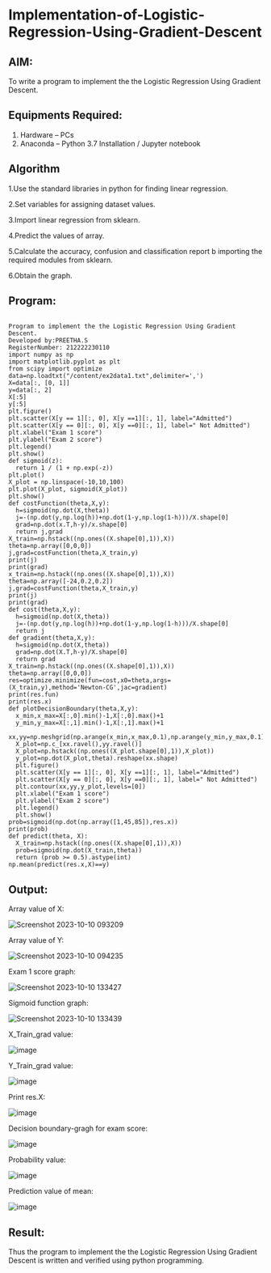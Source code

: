 # Implementation-of-Logistic-Regression-Using-Gradient-Descent

## AIM:
To write a program to implement the the Logistic Regression Using Gradient Descent.

## Equipments Required:
1. Hardware – PCs
2. Anaconda – Python 3.7 Installation / Jupyter notebook

## Algorithm
1.Use the standard libraries in python for finding linear regression.

2.Set variables for assigning dataset values.

3.Import linear regression from sklearn.

4.Predict the values of array.

5.Calculate the accuracy, confusion and classification report b importing the required modules from sklearn.

6.Obtain the graph.
## Program:
```

Program to implement the the Logistic Regression Using Gradient Descent.
Developed by:PREETHA.S 
RegisterNumber: 212222230110 
import numpy as np
import matplotlib.pyplot as plt
from scipy import optimize
data=np.loadtxt("/content/ex2data1.txt",delimiter=',')
X=data[:, [0, 1]]
y=data[:, 2]
X[:5]
y[:5]
plt.figure()
plt.scatter(X[y == 1][:, 0], X[y ==1][:, 1], label="Admitted")
plt.scatter(X[y == 0][:, 0], X[y ==0][:, 1], label=" Not Admitted")
plt.xlabel("Exam 1 score")
plt.ylabel("Exam 2 score")
plt.legend()
plt.show()
def sigmoid(z):
  return 1 / (1 + np.exp(-z))
plt.plot()
X_plot = np.linspace(-10,10,100)
plt.plot(X_plot, sigmoid(X_plot))
plt.show()
def costFunction(theta,X,y):
  h=sigmoid(np.dot(X,theta))
  j=-(np.dot(y,np.log(h))+np.dot(1-y,np.log(1-h)))/X.shape[0]
  grad=np.dot(x.T,h-y)/x.shape[0]
  return j,grad
X_train=np.hstack((np.ones((X.shape[0],1)),X))
theta=np.array([0,0,0])
j,grad=costFunction(theta,X_train,y)
print(j)
print(grad)
x_train=np.hstack((np.ones((X.shape[0],1)),X))
theta=np.array([-24,0.2,0.2])
j,grad=costFunction(theta,X_train,y)
print(j)
print(grad)
def cost(theta,X,y):
  h=sigmoid(np.dot(X,theta))
  j=-(np.dot(y,np.log(h))+np.dot(1-y,np.log(1-h)))/X.shape[0]
  return j
def gradient(theta,X,y):
  h=sigmoid(np.dot(X,theta))
  grad=np.dot(X.T,h-y)/X.shape[0]
  return grad
X_train=np.hstack((np.ones((X.shape[0],1)),X))
theta=np.array([0,0,0])
res=optimize.minimize(fun=cost,x0=theta,args=(X_train,y),method='Newton-CG',jac=gradient)
print(res.fun)
print(res.x)
def plotDecisionBoundary(theta,X,y):
  x_min,x_max=X[:,0].min()-1,X[:,0].max()+1
  y_min,y_max=X[:,1].min()-1,X[:,1].max()+1
  xx,yy=np.meshgrid(np.arange(x_min,x_max,0.1),np.arange(y_min,y_max,0.1))
  X_plot=np.c_[xx.ravel(),yy.ravel()]
  X_plot=np.hstack((np.ones((X_plot.shape[0],1)),X_plot))
  y_plot=np.dot(X_plot,theta).reshape(xx.shape)
  plt.figure()
  plt.scatter(X[y == 1][:, 0], X[y ==1][:, 1], label="Admitted")
  plt.scatter(X[y == 0][:, 0], X[y ==0][:, 1], label=" Not Admitted")
  plt.contour(xx,yy,y_plot,levels=[0])
  plt.xlabel("Exam 1 score")
  plt.ylabel("Exam 2 score")
  plt.legend()
  plt.show()
prob=sigmoid(np.dot(np.array([1,45,85]),res.x))
print(prob)
def predict(theta, X):
  X_train=np.hstack((np.ones((X.shape[0],1)),X))
  prob=sigmoid(np.dot(X_train,theta))
  return (prob >= 0.5).astype(int)
np.mean(predict(res.x,X)==y)

```

## Output:

Array value of X:

![Screenshot 2023-10-10 093209](https://github.com/Preetha-Senthamilan/-Implementation-of-Logistic-Regression-Using-Gradient-Descent/assets/119390282/7bbc4b28-74cb-48b5-92ba-e98bc222d1fc)


Array value of Y:

![Screenshot 2023-10-10 094235](https://github.com/Preetha-Senthamilan/-Implementation-of-Logistic-Regression-Using-Gradient-Descent/assets/119390282/c0a96198-9fad-4fe8-964c-64fd851a1257)


Exam 1 score graph:

![Screenshot 2023-10-10 133427](https://github.com/Preetha-Senthamilan/-Implementation-of-Logistic-Regression-Using-Gradient-Descent/assets/119390282/7c00933a-2321-430f-9b43-191246721a9c)

Sigmoid function graph:

![Screenshot 2023-10-10 133439](https://github.com/Preetha-Senthamilan/-Implementation-of-Logistic-Regression-Using-Gradient-Descent/assets/119390282/dfa7ce3e-d193-41b3-bc32-f115eec2f24a)

X_Train_grad value: 

![image](https://github.com/Preetha-Senthamilan/-Implementation-of-Logistic-Regression-Using-Gradient-Descent/assets/119390282/c893fb16-de5e-49c4-8919-8affc63f1e71)


Y_Train_grad value:

![image](https://github.com/Preetha-Senthamilan/-Implementation-of-Logistic-Regression-Using-Gradient-Descent/assets/119390282/a43f0b6d-c7f9-457a-8696-d425d6b5a20d)


Print res.X:

![image](https://github.com/Preetha-Senthamilan/-Implementation-of-Logistic-Regression-Using-Gradient-Descent/assets/119390282/ba0736f4-1a1a-4c56-9336-bf73db7d41dc)


Decision boundary-gragh for exam score:

![image](https://github.com/Preetha-Senthamilan/-Implementation-of-Logistic-Regression-Using-Gradient-Descent/assets/119390282/3d314673-a217-46d8-9ceb-d239261550fb)


Probability value:

![image](https://github.com/Preetha-Senthamilan/-Implementation-of-Logistic-Regression-Using-Gradient-Descent/assets/119390282/70dc9b28-d232-47cf-b3b5-2e89422571d8)


Prediction value of mean:

![image](https://github.com/Preetha-Senthamilan/-Implementation-of-Logistic-Regression-Using-Gradient-Descent/assets/119390282/6d48c3c6-3361-4e54-baf6-61563f61813b)


## Result:
Thus the program to implement the the Logistic Regression Using Gradient Descent is written and verified using python programming.

